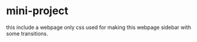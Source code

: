 # mini-project
this include a webpage only css used for making this webpage sidebar with some transitions.

